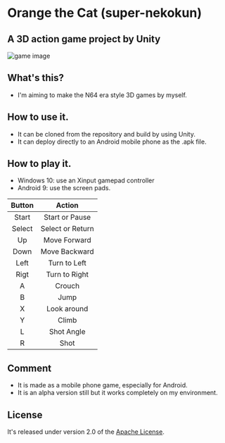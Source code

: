 # Orange the Cat (super-nekokun)
## A 3D action game project by Unity
![game image](https://i.imgur.com/fVyxJ8D.png)

## What's this?
- I'm aiming to make the N64 era style 3D games by myself.

## How to use it.
- It can be cloned from the repository and build by using Unity.
- It can deploy directly to an Android mobile phone as the .apk file.

## How to play it.
- Windows 10: use an Xinput gamepad controller 
- Android 9: use the screen pads.

|Button|Action|
|:-:|:-:|
|Start|Start or Pause|
|Select|Select or Return|
|Up|Move Forward|
|Down|Move Backward|
|Left|Turn to Left|
|Rigt|Turn to Right|
|A|Crouch|
|B|Jump|
|X|Look around|
|Y|Climb|
|L|Shot Angle|
|R|Shot|

## Comment
- It is made as a mobile phone game, especially for Android.
- It is an alpha version still but it works completely on my environment.

## License
It's released under version 2.0 of the [Apache License](https://www.apache.org/licenses/LICENSE-2.0).
